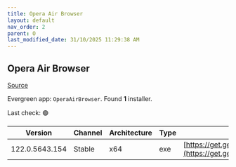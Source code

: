 ```yaml
---
title: Opera Air Browser
layout: default
nav_order: 2
parent: O
last_modified_date: 31/10/2025 11:29:38 AM
---
```


## Opera Air Browser

[Source](https://www.opera.com/air/)

Evergreen app: `OperaAirBrowser`. Found **1** installer.

Last check: 🟢

| Version        | Channel | Architecture | Type | URI                                                                                                                                                                                                    |
| -------------- | ------- | ------------ | ---- | ------------------------------------------------------------------------------------------------------------------------------------------------------------------------------------------------------ |
| 122.0.5643.154 | Stable  | x64          | exe  | [https://get.geo.opera.com/pub/opera_air/122.0.5643.154/win/Opera_Air_122.0.5643.154_Setup_x64.exe](https://get.geo.opera.com/pub/opera_air/122.0.5643.154/win/Opera_Air_122.0.5643.154_Setup_x64.exe) |
